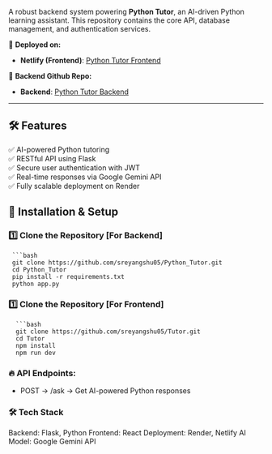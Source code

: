 A robust backend system powering **Python Tutor**, an AI-driven Python learning assistant. This repository contains the core API, database management, and authentication services.

🚀 **Deployed on:**
- **Netlify (Frontend)**: [Python Tutor Frontend](https://skc-sreyangshusarkar-funlearn.netlify.app/)

🚀 **Backend Github Repo:**
- **Backend**: [Python Tutor Backend](https://github.com/sreyangshu05/Python_Tutor/tree/master)

---

## 🛠️ Features

✅ AI-powered Python tutoring  
✅ RESTful API using Flask  
✅ Secure user authentication with JWT  
✅ Real-time responses via Google Gemini API    
✅ Fully scalable deployment on Render  


## 🚀 Installation & Setup

### 1️⃣ Clone the Repository [For Backend]
     ```bash
     git clone https://github.com/sreyangshu05/Python_Tutor.git
     cd Python_Tutor
     pip install -r requirements.txt
     python app.py

### 1️⃣ Clone the Repository [For Frontend]
      ```bash
      git clone https://github.com/sreyangshu05/Tutor.git
      cd Tutor
      npm install
      npm run dev


### 🔥 API Endpoints:
- POST -> /ask -> Get AI-powered Python responses

### 🛠️ Tech Stack
Backend: Flask, Python
Frontend: React
Deployment: Render, Netlify
AI Model: Google Gemini API


